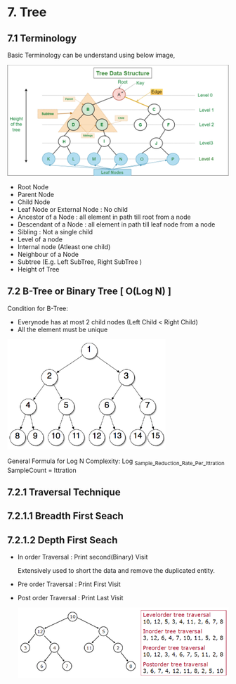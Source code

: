 # 7. Tree

## 7.1 Terminology

Basic Terminology can be understand using below image,

![TreedatastructureTerminology](img/TreedatastructureTerminology.png)

- Root Node
- Parent Node
- Child Node
- Leaf Node or External Node : No child
- Ancestor of a Node : all element in path till root from a node
- Descendant of a Node : all element in path till leaf node from a node
- Sibling : Not a single child
- Level of a node
- Internal node (Atleast one child)
- Neighbour of a Node
- Subtree (E.g. Left SubTree, Right SubTree )
- Height of Tree

## 7.2 B-Tree or Binary Tree [ O(Log N) ]

Condition for B-Tree:
- Everynode has at most 2 child nodes (Left Child < Right Child)
- All the element must be unique

![BTree](img/BTree.png)

General Formula for Log N Complexity:
Log <sub>Sample_Reduction_Rate_Per_Ittration</sub> SampleCount = Ittration

## 7.2.1 Traversal Technique

## 7.2.1.1 Breadth First Seach

## 7.2.1.2 Depth First Seach

- In order Traversal : Print second(Binary) Visit 

  Extensively used to short the data and remove the duplicated entity. 

- Pre order Traversal : Print First Visit

- Post order Traversal : Print Last Visit

  ![BTreeTraversal](img/BTreeTraversal.png)